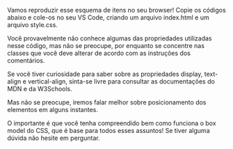 Vamos reproduzir esse esquema de itens no seu browser! Copie os códigos abaixo e cole-os no seu VS Code, criando um arquivo index.html e um arquivo style.css.

Você provavelmente não conhece algumas das propriedades utilizadas nesse código, mas não se preocupe, por enquanto se concentre nas classes que você deve alterar de acordo com as instruções dos comentários.

Se você tiver curiosidade para saber sobre as propriedades display, text-align e vertical-align, sinta-se livre para consultar as documentações do MDN e da W3Schools.

Mas não se preocupe, iremos falar melhor sobre posicionamento dos elementos em alguns instantes.

O importante é que você tenha compreendido bem como funciona o box model do CSS, que é base para todos esses assuntos! Se tiver alguma dúvida não hesite em perguntar.